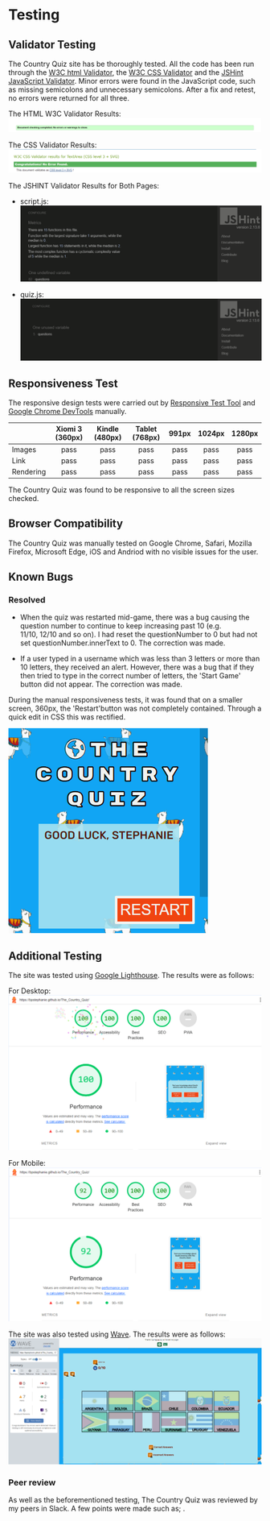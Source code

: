 # Testing

## Validator Testing

The Country Quiz site has be thoroughly tested. All the code has been run through the [W3C html Validator](https://validator.w3.org/), the [W3C CSS Validator](https://jigsaw.w3.org/css-validator/) and the [JSHint JavaScript Validator](https://jshint.com/). Minor errors were found in the JavaScript code, such as missing semicolons and unnecessary semicolons. After a fix and retest, no errors were returned for all  three. 

The HTML W3C Validator Results:
![HTML W3C Validator](media/html-validator.png)

The CSS Validator Results:
![CSS Validator](media/css-validator.png)

The JSHINT Validator Results for Both Pages:
- script.js:
![JSHint Validator for script.js](media/js-script.png)

- quiz.js:
![JSHint Validator for quiz.js](media/js-quiz.png)

## Responsiveness Test

The responsive design tests were carried out by [Responsive Test Tool](https://responsivetesttool.com/) and [Google Chrome DevTools](https://developer.chrome.com/docs/devtools/) manually.

|              | Xiomi 3 (360px) | Kindle (480px) | Tablet (768px) | 991px | 1024px | 1280px |
| :----------- | :---------------: | :------------: | :------------: | :---: | :----: | :----: |
| Images       |   pass            | pass           | pass           | pass  | pass   | pass   |
| Link         |   pass            | pass           | pass           | pass  | pass   | pass   |
| Rendering    |   pass            | pass           | pass           | pass  | pass   | pass   |

The Country Quiz was found to be responsive to all the screen sizes checked.

## Browser Compatibility

The Country Quiz was manually tested on Google Chrome, Safari, Mozilla Firefox, Microsoft Edge, iOS and Andriod with no visible issues for the user.

## Known Bugs

### Resolved

- When the quiz was restarted mid-game, there was a bug causing the question number to continue to keep increasing past 10 (e.g.  
  11/10, 12/10 and so on). I had reset the questionNumber to 0 but had not set questionNumber.innerText to 0. The correction was made.

- If a user typed in a username which was less than 3 letters or more than 10 letters, they received an alert. However, there was a bug that if they then tried to type in the correct number of letters, the 'Start Game' button did not appear. The correction was made. 

During the manual responsiveness tests, it was found that on a smaller screen, 360px, the 'Restart'button was not completely contained. Through a quick edit in CSS this was rectified.

![Restart Button Bug](media/bug1.png)

## Additional Testing

The site was tested using [Google Lighthouse](https://developers.google.com/web/tools/lighthouse). The results were as follows:

For Desktop: \
![Google Lighthouse Desktop Rating](media/lighthouse-desktop.png)

For Mobile: \
![Google Lighthouse Mobile Rating](media/lighthouse-mobile.png)

The site was also tested using [Wave](https://wave.webaim.org/). The results were as follows:
![Wave](media/wave.png)

### Peer review
As well as the beforementioned testing, The Country Quiz was reviewed by my peers in Slack. A few points were made such as; .

